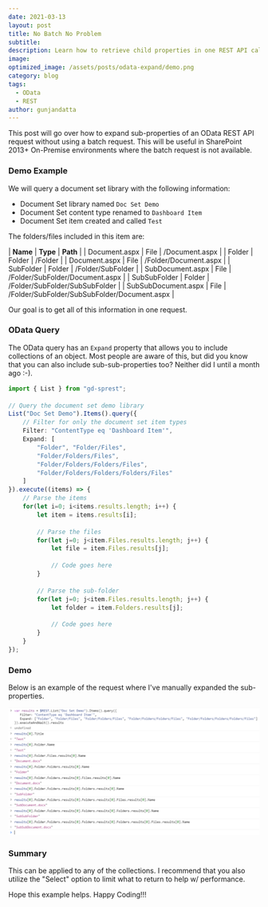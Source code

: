 ```yaml
---
date: 2021-03-13
layout: post
title: No Batch No Problem
subtitle:
description: Learn how to retrieve child properties in one REST API call.
image:
optimized_image: /assets/posts/odata-expand/demo.png
category: blog
tags:
  - OData
  - REST
author: gunjandatta
---
```


This post will go over how to expand sub-properties of an OData REST API request without using a batch request. This will be useful in SharePoint 2013+ On-Premise environments where the batch request is not available.

### Demo Example

We will query a document set library with the following information:

* Document Set library named `Doc Set Demo`
* Document Set content type renamed to `Dashboard Item`
* Document Set item created and called `Test`

The folders/files included in this item are:

| **Name** | **Type** | **Path** |
| Document.aspx | File | /Document.aspx |
| Folder | Folder | /Folder |
| Document.aspx | File | /Folder/Document.aspx |
| SubFolder | Folder | /Folder/SubFolder |
| SubDocument.aspx | File | /Folder/SubFolder/Document.aspx |
| SubSubFolder | Folder | /Folder/SubFolder/SubSubFolder |
| SubSubDocument.aspx | File | /Folder/SubFolder/SubSubFolder/Document.aspx |

Our goal is to get all of this information in one request.

### OData Query

The OData query has an `Expand` property that allows you to include collections of an object. Most people are aware of this, but did you know that you can also include sub-sub-properties too? Neither did I until a month ago :-).

```ts
import { List } from "gd-sprest";

// Query the document set demo library
List("Doc Set Demo").Items().query({
    // Filter for only the document set item types
    Filter: "ContentType eq 'Dashboard Item'",
    Expand: [
        "Folder", "Folder/Files",
        "Folder/Folders/Files",
        "Folder/Folders/Folders/Files",
        "Folder/Folders/Folders/Folders/Files"
    ]
}).execute((items) => {
    // Parse the items
    for(let i=0; i<items.results.length; i++) {
        let item = items.results[i];

        // Parse the files
        for(let j=0; j<item.Files.results.length; j++) {
            let file = item.Files.results[j];

            // Code goes here
        }

        // Parse the sub-folder
        for(let j=0; j<item.Files.results.length; j++) {
            let folder = item.Folders.results[j];

            // Code goes here
        }
    }
});
```

### Demo

Below is an example of the request where I've manually expanded the sub-properties.

![Demo Query](/assets/posts/odata-expand/demo.png)

### Summary

This can be applied to any of the collections. I recommend that you also utilize the "Select" option to limit what to return to help w/ performance.

Hope this example helps. Happy Coding!!!